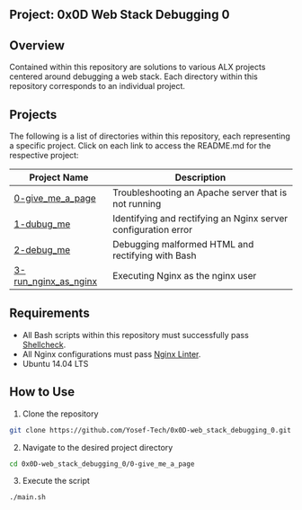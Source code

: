 ## Project: 0x0D Web Stack Debugging 0

## Overview

Contained within this repository are solutions to various ALX projects centered around debugging a web stack. Each directory within this repository corresponds to an individual project.

## Projects

The following is a list of directories within this repository, each representing a specific project. Click on each link to access the README.md for the respective project:

| Project Name                         | Description                                       |
| ----------------------------------- | ------------------------------------------------- |
| [0-give_me_a_page](./0-give_me_a_page/) | Troubleshooting an Apache server that is not running             |
| [1-dubug_me](./1-dubug_me/)           | Identifying and rectifying an Nginx server configuration error |
| [2-debug_me](./2-debug_me/)           | Debugging malformed HTML and rectifying with Bash      |
| [3-run_nginx_as_nginx](./3-run_nginx_as_nginx/) | Executing Nginx as the nginx user          |

## Requirements

* All Bash scripts within this repository must successfully pass [Shellcheck](https://github.com/koalaman/shellcheck).
* All Nginx configurations must pass [Nginx Linter](https://github.com/ajmyyra/nginx-linter).
* Ubuntu 14.04 LTS

## How to Use

1. Clone the repository

```bash
git clone https://github.com/Yosef-Tech/0x0D-web_stack_debugging_0.git
```

2. Navigate to the desired project directory

```bash
cd 0x0D-web_stack_debugging_0/0-give_me_a_page
```

3. Execute the script

```bash
./main.sh
```
